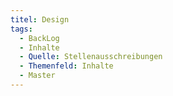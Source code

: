 ```yaml
---
titel: Design
tags:
  - BackLog
  - Inhalte
  - Quelle: Stellenausschreibungen
  - Themenfeld: Inhalte
  - Master
---
```

